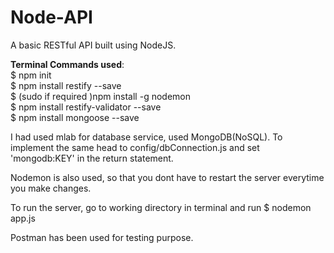 # Node-API
A basic RESTful API built using NodeJS.


<b>Terminal Commands used</b>:<br>
$ npm init<br>
$ npm install restify --save<br>
$ (sudo if required )npm install -g nodemon<br>
$ npm install restify-validator --save<br>
$ npm install mongoose --save<br>


I had used mlab for database service, used MongoDB(NoSQL). To implement the same head to config/dbConnection.js and set 'mongodb:KEY' in the return statement.

Nodemon is also used, so that you dont have to restart the server everytime you make changes. 

To run the server, go to working directory in terminal and run
$ nodemon app.js

Postman has been used for testing purpose.
